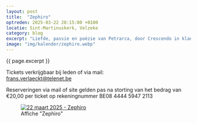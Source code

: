```yaml
---
layout: post
title:  "Zephiro"
optreden: 2025-03-22 20:15:00 +0100
locatie: Sint-Martinuskerk, Velzeke
category: blog
excerpt: "Liefde, passie en poëzie van Petrarca, door Crescendo in klank gebracht."
image: "img/kalender/zephiro.webp"
---
```


{{ page.excerpt }}

Tickets verkrijgbaar bij leden of via mail:<br>
<frans.verlaeckt@telenet.be>

Reserveringen via mail of site gelden pas na storting van het bedrag van €20,00 per ticket op rekeningnummer BE08 4444
5947 2113

<div class="gallery">
<figure>
  <a href="{{ page.image | absolute_url}}" data-lity>
    <img src="{{ page.image | absolute_url}}" alt="22 maart 2025 - Zephiro" />
  </a>
  <figcaption>Affiche "Zephiro"</figcaption>
</figure>
</div>
